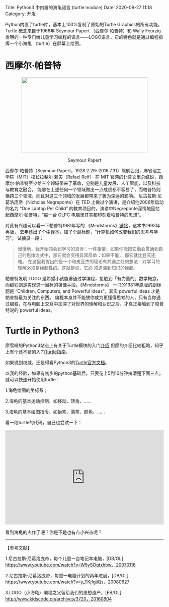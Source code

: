 Title: Python3 中内置的海龟语言 (turtle module)
Date: 2020-09-27 11:18
Category: 开发

Python内置了turtle库，基本上100%复制了原始的Turtle Graphics的所有功能。Turtle 概念来自于1966年 Seymour Papert 
（西摩尔·帕普特）和 Wally Feurzig发明的一种专门给儿童学习编程的语言——LOGO语言，它的特色就是通过编程指挥一个小海龟
（turtle）在屏幕上绘图。

# 西摩尔·帕普特

<div align="center">
  <img src="https://news.mit.edu/sites/default/files/images/201608/seymour-papert-lego-mindstorms-mit-media-lab-A1.jpg" 
       width = "400" height = "240" />
  <p align="center">Seymour Papert</p>
</div>

西摩尔·帕普特（Seymour Papert，1928.2.29~2016.7.31）驾鹤西归，麻省理工学院（MIT）校长拉斐尔·赖夫（Rafael Reif）
在 MIT 官网的讣告文里总结说，西摩尔·帕普特至少给三个领域带来了革命，分别是儿童发展、人工智能，以及科技与教育之融合。
能够在上述任何一个领域做出一点成绩都不容易了，而帕普特则横跨三个领域，而且对这三个领域的发展都带来了极为深远的影响。
尼古拉斯·尼葛洛庞帝（Nicholas Negreponte）在 TED 上做过个演讲，是介绍他2006年启动的名为 “One Laptop Per Child” 
的教育项目的，演讲中Negreponte深情地回忆起西摩尔·帕普特，“每一台 OLPC 电脑里其实都印刻着帕普特的思想”。

对此有兴趣可以看一下帕普特1981年写的 《Mindstorms》[链接](https://pan.baidu.com/s/1jGoiCmy)，这本书1993年再版，
去年还出了个[中译本](https://book.douban.com/subject/30418117/)，加了个副标题，“计算机如何改变我们的思考与学习”。
试摘录一段：
>慢慢地，我开始领会到学习的真谛：一件事情，如果你能把它融会贯通到自己的思维方式中，那它就会变得异常简单；如果不能，
>那它就比登天还难。 在这里我提出的是一个和皮亚杰的理论有共通之处的想法：对学习的理解必须是缘起性的。这就是说，它必
>须追溯到知识的缘起。

帕普特发明 LOGO 是希望小孩能够通过学编程，接触到「有力量的」数学概念，而编程则是实现这一目标的极佳手段。《Mindstorms》
一书的1981年原版的副标题是 “Children, Computers, and Powerful Ideas”，其实 powerful ideas 才是帕普特最为关注的东西。
编程本身并不能使你成为更懂得思考的人，只有当你通过编程，在与电脑上交互中加深了对世界的理解和认识之后，才真正接触到了帕普
特说的 powerful ideas。

# Turtle in Python3

廖雪峰的Python3站点上有关于Turtle模块的入门[介绍](https://www.liaoxuefeng.com/wiki/1016959663602400/1249593505347328)
但廖的介绍比较粗略，知乎上有个还不错的入门[Turtle指南](https://zhuanlan.zhihu.com/p/64594462)。

如果说到权威，还是得看Python3的[Turtle官方文档](https://docs.python.org/zh-cn/3/library/turtle.html)。

以我的经验，如果有初步的python基础后，只要花上5到10分钟搞清楚下面三点，就可以快速开始使用turtle：

1.海龟绘图的坐标系；

2.海龟的基本运动控制，如移动、转角、……

3.海龟的基本绘图指令，如抬笔、落笔、颜色、……

看一段turtle的代码，自己也尝试一下：

<iframe src="https://trinket.io/embed/blocks/7a4bc840eb" width="100%" height="300" 
frameborder="0" marginwidth="0" marginheight="0" allowfullscreen></iframe>

看到海龟的杰作了吧？你是不是也有点小兴奋呢？

-----------
【参考文献】

1.尼古拉斯·尼葛洛庞帝，每个儿童一台笔记本电脑，[DB/OL] https://www.youtube.com/watch?v=W5ySOqtxhbw，20070116

2.尼古拉斯·尼葛洛庞帝，每童一电脑计划的两年进展，[DB/OL] https://www.youtube.com/watch?v=y_TKjfgjiQs，20080627

3.LOGO（小海龟）编程之父留给我们的思想遗产，[EB/OL] http://www.kidscode.cn/archives/3720，20160804
